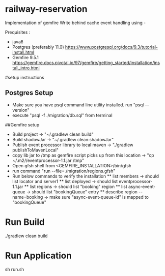 # railway-reservation

Implementation of gemfire Write behind cache event handling using -

Prequisites :
* java8 
* Postgres (preferably 11.0) https://www.postgresql.org/docs/9.3/tutorial-install.html
* Gemfire 9.5.1 https://gemfire.docs.pivotal.io/97/gemfire/getting_started/installation/install_intro.html


#setup instructions

## Postgres Setup
* Make sure you have psql command line utility installed. run "psql --version"
* execute "psql -f ./migration/db.sql" from terminal

##Gemfire setup
* Build project -> "~/.gradlew clean build"
* Build shadowJar -> "~/.gradlew clean shadowJar"
* Publish event processor library to local maven -> "./gradlew publishToMavenLocal"
* copy lib jar to /tmp as gemfire script picks up from this location -> "cp ~/.m2/<path-to-event-processor-lib>/eventprocessor-1.1.jar /tmp"
* Open gfsh shell from <GEMFIRE_INSTALLATION>/bin/gfsh
* run command "run --file=./migration/regions.gfsh"
* Run below commands to verify the installation
** list members -> should list locator and server1
** list deployed -> should list eventprocessor-1.1.jar 
** list regions -> should list "booking" region
** list async-event-queue -> should list "bookingQueue" entry
** describe region --name=booking -> make sure "async-event-queue-id" is mapped to "bookingQueue"

# Run  Build
./gradlew clean build

# Run Application
sh run.sh


